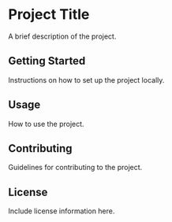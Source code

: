 # Project Title

A brief description of the project.

## Getting Started

Instructions on how to set up the project locally.

## Usage

How to use the project.

## Contributing

Guidelines for contributing to the project.

## License

Include license information here.